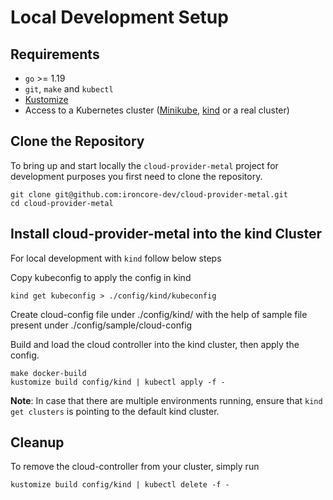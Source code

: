 # Local Development Setup

## Requirements

* `go` >= 1.19
* `git`, `make` and `kubectl`
* [Kustomize](https://kustomize.io/)
* Access to a Kubernetes cluster ([Minikube](https://minikube.sigs.k8s.io/docs/), [kind](https://kind.sigs.k8s.io/) or a
  real cluster)

## Clone the Repository

To bring up and start locally the `cloud-provider-metal` project for development purposes you first need to clone the repository.

```shell
git clone git@github.com:ironcore-dev/cloud-provider-metal.git
cd cloud-provider-metal
```

## Install cloud-provider-metal into the kind Cluster
For local development with `kind` follow below steps

Copy kubeconfig to apply the config in kind

```shell
kind get kubeconfig > ./config/kind/kubeconfig
```
Create cloud-config file under ./config/kind/ with the help of sample file present under ./config/sample/cloud-config 

Build and load the cloud controller into the kind cluster, then apply the config.

```shell
make docker-build
kustomize build config/kind | kubectl apply -f -
```

**Note**: In case that there are multiple environments running, ensure that `kind get clusters` is pointing to the
default kind cluster.

## Cleanup

To remove the cloud-controller from your cluster, simply run

```shell
kustomize build config/kind | kubectl delete -f -
```
